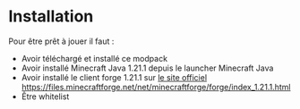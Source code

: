# Installation

Pour être prêt à jouer il faut :
- Avoir téléchargé et installé ce modpack
- Avoir installé Minecraft Java 1.21.1 depuis le launcher Minecraft Java
- Avoir installé le client forge 1.21.1 sur [le site officiel](#https://files.minecraftforge.net/net/minecraftforge/forge/index_1.21.1.html) https://files.minecraftforge.net/net/minecraftforge/forge/index_1.21.1.html
- Être whitelist
